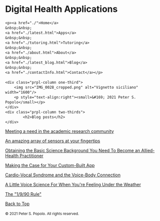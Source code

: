 <div class="prpl-row">
	<div class="prpl-column two-thirds">
			<h1>Digital Health Applications</h1>
	</div>
	
	<p><a href="./">Home</a>
	&nbsp;&nbsp;
	<a href="./latest.html">Apps</a>
	&nbsp;&nbsp;
	<a href="./tutoring.html">Tutoring</a>
	&nbsp;&nbsp;
	<a href="./about.html">About</a>
	&nbsp;&nbsp;
	<a href="./latest_blog.html">Blog</a>
	&nbsp;&nbsp;
	<a href="./contactInfo.html">Contact</a></p>
	
	<div class="prpl-column one-third">
		<img src="IMG_0028_cropped.png" alt="Vignetto siciliano" width="1600"/>
		<p style="text-align:right"><small>&#169; 2021 Peter S. Popolo</small></p>
	</div>
	<div class="prpl-column two-thirds">
			<h2>Blog posts</h2>
	</div>
</div>

<p><a href="./blog.html">Meeting a need in the academic research community</a></p>

<p><a href="./blog_2.html">An amazing array of sensors at your fingertips</a></p>

<p><a href="./blog_3.html">Obtaining the Basic Science Background You Need To Become an Allied-Health Practitioner</a></p>

<p><a href="./blog_4.html">Making the Case for Your Custom-Built App</a></p>

<p><a href="./blog_5.html">Cardio-Vocal Syndrome and the Voice-Body Connection</a></p>

<p><a href="./blog_6.html">A Little Voice Science For When You're Feeling Under the Weather</a></p>

<p><a href="./blog_7.html">The "1/9/90 Rule"</a></p>

<a href="./latest_blog.html">Back to Top</a> 

<small>&#169; 2021 Peter S. Popolo. All rights reserved.</small>
